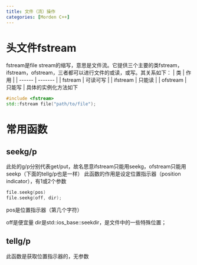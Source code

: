```yaml
---
title: 文件（流）操作
categories: [Morden C++]
---
```

# 头文件fstream
fstream是file stream的缩写，意思是文件流。它提供三个主要的类fstream，ifstream，ofstream，三者都可以进行文件的或读，或写。其关系如下：
| 类 | 作用 |
| ------ | ------- |
| fstream | 可读可写 |
| ifstream | 只能读 |
| ofstream | 只能写 |
具体的实例化方法如下
```cpp
#include <fstream>
std::fstream file("path/to/file");
```
# 常用函数
## seekg/p
此处的g/p分别代表get/put，故名思意ifstream只能用seekg，ofstream只能用seekp（下面的tellg/p也是一样）
此函数的作用是设定位置指示器（position indicator），有1或2个参数
```c++
file.seekg(pos)
file.seekg(off, dir);
```
pos是位置指示器（第几个字符）

off是便宜量
dir是std::ios_base::seekdir，是文件中的一些特殊位置；
##  tellg/p
此函数是获取位置指示器的，无参数
